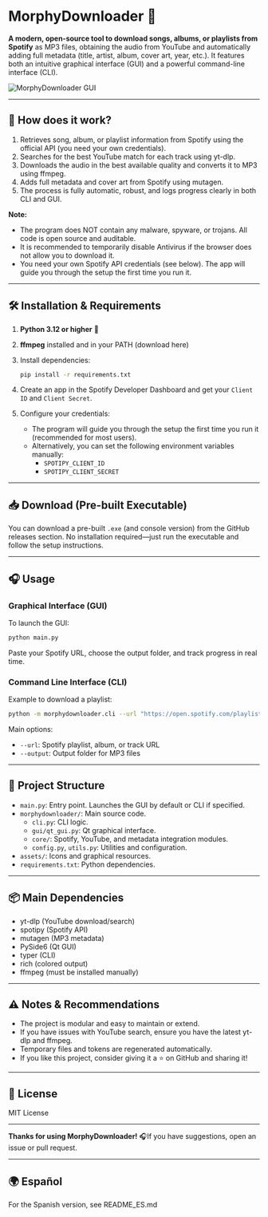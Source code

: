 # MorphyDownloader 🎵

**A modern, open-source tool to download songs, albums, or playlists from Spotify** as MP3 files, obtaining the audio from YouTube and automatically adding full metadata (title, artist, album, cover art, year, etc.). It features both an intuitive graphical interface (GUI) and a powerful command-line interface (CLI).

![MorphyDownloader GUI](assets/screenshot.png)

---

## 🚀 How does it work?

1. Retrieves song, album, or playlist information from Spotify using the official API (you need your own credentials).
2. Searches for the best YouTube match for each track using yt-dlp.
3. Downloads the audio in the best available quality and converts it to MP3 using ffmpeg.
4. Adds full metadata and cover art from Spotify using mutagen.
5. The process is fully automatic, robust, and logs progress clearly in both CLI and GUI.

**Note:**

- The program does NOT contain any malware, spyware, or trojans. All code is open source and auditable.
- It is recommended to temporarily disable Antivirus if the browser does not allow you to download it.
- You need your own Spotify API credentials (see below). The app will guide you through the setup the first time you run it.

---

## 🛠️ Installation & Requirements

1. **Python 3.12 or higher** 🐍

2. **ffmpeg** installed and in your PATH (download here)

3. Install dependencies:

   ```sh
   pip install -r requirements.txt
   ```

4. Create an app in the Spotify Developer Dashboard and get your `Client ID` and `Client Secret`.

5. Configure your credentials:

   - The program will guide you through the setup the first time you run it (recommended for most users).
   - Alternatively, you can set the following environment variables manually:
     - `SPOTIPY_CLIENT_ID`
     - `SPOTIPY_CLIENT_SECRET`

---

## 📥 Download (Pre-built Executable)

You can download a pre-built `.exe` (and console version) from the GitHub releases section. No installation required—just run the executable and follow the setup instructions.

---

## 🎧 Usage

### Graphical Interface (GUI)

To launch the GUI:

```sh
python main.py
```

Paste your Spotify URL, choose the output folder, and track progress in real time.

### Command Line Interface (CLI)

Example to download a playlist:

```sh
python -m morphydownloader.cli --url "https://open.spotify.com/playlist/PLAYLIST_ID" --output music
```

Main options:

- `--url`: Spotify playlist, album, or track URL
- `--output`: Output folder for MP3 files

---

## 📂 Project Structure

- `main.py`: Entry point. Launches the GUI by default or CLI if specified.
- `morphydownloader/`: Main source code.
  - `cli.py`: CLI logic.
  - `gui/qt_gui.py`: Qt graphical interface.
  - `core/`: Spotify, YouTube, and metadata integration modules.
  - `config.py`, `utils.py`: Utilities and configuration.
- `assets/`: Icons and graphical resources.
- `requirements.txt`: Python dependencies.

---

## 📦 Main Dependencies

- yt-dlp (YouTube download/search)
- spotipy (Spotify API)
- mutagen (MP3 metadata)
- PySide6 (Qt GUI)
- typer (CLI)
- rich (colored output)
- ffmpeg (must be installed manually)

---

## ⚠️ Notes & Recommendations

- The project is modular and easy to maintain or extend.
- If you have issues with YouTube search, ensure you have the latest yt-dlp and ffmpeg.
- Temporary files and tokens are regenerated automatically.
- If you like this project, consider giving it a ⭐ on GitHub and sharing it!

---

## 📜 License

MIT License

---

**Thanks for using MorphyDownloader!** 🎧If you have suggestions, open an issue or pull request.

---

## 🌍 Español

For the Spanish version, see README_ES.md
